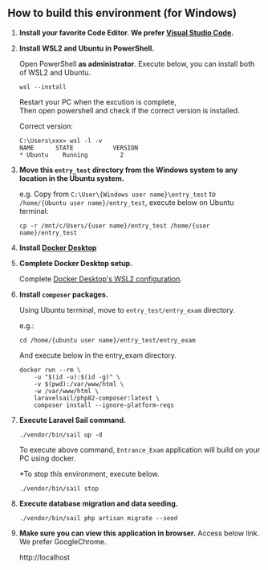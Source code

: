 ## How to build this environment (for Windows)

1. **Install your favorite Code Editor. We prefer [Visual Studio Code](https://code.visualstudio.com/download).**

2. **Install WSL2 and Ubuntu in PowerShell.**

    Open PowerShell **as administrator**.
    Execute below, you can install both of WSL2 and Ubuntu.
    ```
    wsl --install
    ```

    Restart your PC when the excution is complete,<br>
    Then open powershell and check if the correct version is installed.


    Correct version:
    ```
    C:\Users\xxx> wsl -l -v
    NAME      STATE           VERSION
    * Ubuntu    Running         2
    ```

3. **Move this `entry_test` directory from the Windows system to any location in the Ubuntu system.**

    e.g. Copy from `C:\User\{Windows user name}\entry_test` to `/home/{Ubuntu user name}/entry_test`, execute below on Ubuntu terminal:
    ```
    cp -r /mnt/c/Users/{user name}/entry_test /home/{user name}/entry_test
    ```

4. **Install [Docker Desktop](https://docs.docker.com/engine/install/)**

5. **Complete Docker Desktop setup.**

    Complete [Docker Desktop's WSL2 configuration](https://docs.docker.com/desktop/wsl/#turn-on-docker-desktop-wsl-2).

6. **Install `composer` packages.**

    Using Ubuntu terminal, move to `entry_test/entry_exam` directory.

    e.g.:
    ```
    cd /home/{ubuntu user name}/entry_test/entry_exam
    ```

    And execute below in the entry_exam directory.

    ```
    docker run --rm \
        -u "$(id -u):$(id -g)" \
        -v $(pwd):/var/www/html \
        -w /var/www/html \
        laravelsail/php82-composer:latest \
        composer install --ignore-platform-reqs
    ```

7. **Execute Laravel Sail command.**

    ```
    ./vendor/bin/sail up -d
    ```
    To execute above command, `Entrance_Exam` application will build on your PC using docker.

    *To stop this environment, execute below.
    ```
    ./vendor/bin/sail stop
    ```

8.  **Execute database migration and data seeding.**
    ```
    ./vendor/bin/sail php artisan migrate --seed
    ```

9.  **Make sure you can view this application in browser.**
    Access below link. We prefer GoogleChrome.

    http://localhost
